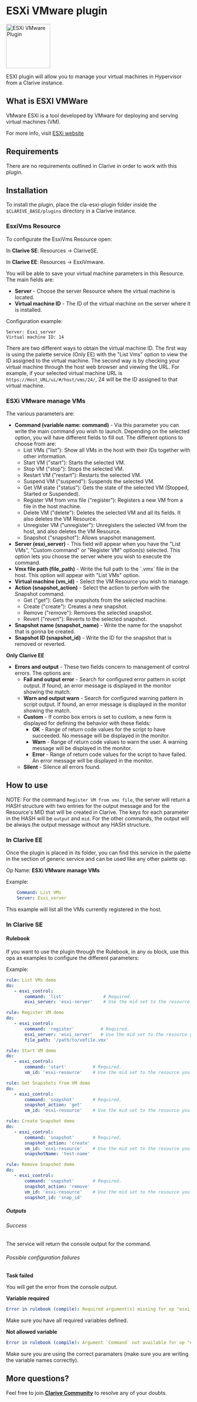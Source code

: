 # ESXi VMware plugin

<img src="https://cdn.jsdelivr.net/gh/clarive/cla-esxi-plugin/public/icon/esxi.svg?sanitize=true" alt="ESXi VMware Plugin" title="ESXi VMware Plugin" width="120" height="120">

ESXI plugin will allow you to manage your virtual machines in Hypervisor from a Clarive instance.

## What is ESXI VMWare

VMware ESXi is a tool developed by VMware for deploying and serving virtual machines (VM).

For more info, visit [ESXi website](https://www.vmware.com/products/esxi-and-esx.html)

## Requirements

There are no requirements outlined in Clarive in order to work with this plugin.

## Installation

To install the plugin, place the cla-esxi-plugin folder inside the `$CLARIVE_BASE/plugins`
directory in a Clarive instance.

### EsxiVms Resource

To configurate the EsxiVms Resource open:

In **Clarive SE**: Resources -> ClariveSE.

In **Clarive EE**: Resources -> EsxiVmware.

You will be able to save your virtual machine parameters in this Resource. The main fields are:

- **Server** - Choose the server Resource where the virtual machine is located.
- **Virtual machine ID** - The ID of the virtual machine on the server where it is installed.

Configuration example:

    Server: Esxi_server
    Virtual machine ID: 14

There are two different ways to obtain the virtual machine ID.
The first way is using the palette service (Only EE) with the "List Vms" option to view the ID assigned to the virtual machine.
The second way is by checking your virtual machine through the host web browser and viewing the URL. For example, if your selected virtual machine URL is `https://Host_URL/ui/#/host/vms/24/`, 24 will be the ID assigned to that virtual machine.

### ESXi VMware manage VMs

The various parameters are:

- **Command (variable name: command)** - Via this parameter you can write the main command you wish to launch. Depending on the selected option, you will have different fields to fill out.
The different options to choose from are:
    - List VMs ("list"): Show all VMs in the host with their IDs together with other information.
    - Start VM ("start"): Starts the selected VM.
    - Stop VM ("stop"): Stops the selected VM.
    - Restart VM ("restart"): Restarts the selected VM.
    - Suspend VM ("suspend"): Suspends the selected VM.
    - Get VM state ("status"): Gets the state of the selected VM (Stopped, Started or Suspended).
    - Register VM from vmx file ("register"): Registers a new VM from a file in the host machine.
    - Delete VM ("delete"): Deletes the selected VM and all its fields. It also deletes the VM Resource.
    - Unregister VM ("unregister"): Unregisters the selected VM from the host, and also deletes the VM Resource.
    - Snapshot ("snapshot"): Allows snapshot management. 
- **Server (esxi_server)** - This field will appear when you have the "List VMs", "Custom command" or "Register VM" option(s) selected. This option lets you choose the server where you wish to execute the command. 
- **Vmx file path (file_path)** - Write the full path to the ´.vmx´ file in the host. This option will appear with "List VMs" option.
- **Virtual machine (vm_id)** - Select the VM Resource you wish to manage.
- **Action (snapshot_action)** - Select the action to perfom with the Snapshot command.
    - Get ("get"): Gets the snapshots from the selected machine.
    - Create ("create"): Creates a new snapshot.
    - Remove ("remove"): Removes the selected snapshot.
    - Revert ("revert"): Reverts to the selected snapshot.
- **Snapshot name (snapshot_name)** - Write the name for the snapshot that is gonna be created.
- **Snapshot ID (snapshot_id)** - Write the ID for the snapshot that is removed or reverted.

**Only Clarive EE**

- **Errors and output** - These two fields concern to management of control errors. The options are:
   - **Fail and output error** - Search for configured error pattern in script output. If found, an error message is
     displayed in the monitor showing the match.
   - **Warn and output warn** - Search for configured warning pattern in script output. If found, an error message is
     displayed in the monitor showing the match.
   - **Custom** - If combo box errors is set to custom, a new form is displayed for defining the behavior with these
     fields:
      - **OK** - Range of return code values for the script to have succeeded. No message will be displayed in the
        monitor.
      - **Warn** - Range of return code values to warn the user. A warning message will be displayed in the monitor.
      - **Error** - Range of return code values for the script to have failed. An error message will be displayed in the
        monitor.
   - **Silent** - Silence all errors found.

## How to use

NOTE: For the command `Register VM from vmx file`, the server will return a HASH structure with two entries for the output message and for the Resource's MID that will be created in Clarive. The keys for each parameter in the HASH will be `output` and `mid`.
For the other commands, the output will be always the output message without any HASH structure.

### In Clarive EE

Once the plugin is placed in its folder, you can find this service in the palette in the section of generic service and can be used like any other palette op.

Op Name: **ESXi VMware manage VMs**

Example:

```yaml
    Command: List VMs
    Server: Esxi_server
``` 

This example will list all the VMs currently registered in the host.

### In Clarive SE

#### Rulebook

If you want to use the plugin through the Rulebook, in any `do` block, use this ops as examples to configure the different parameters:

Example:

```yaml
rule: List VMs demo
do:
   - esxi_control:
       command: 'list'               # Required.
       esxi_server: 'esxi-server'    # Use the mid set to the resource you created
``` 

```yaml
rule: Register VM demo
do:
   - esxi_control:
       command: 'register'          # Required.
       esxi_server: 'esxi_server'   # Use the mid set to the resource you created
       file_path: '/path/to/vmfile.vmx'
```

```yaml
rule: Start VM demo
do:
   - esxi_control:
       command: 'start'          # Required.
       vm_id: 'esxi-resource'    # Use the mid set to the resource you created
```

```yaml
rule: Get Snapshots from VM demo
do:
   - esxi_control:
       command: 'snapshot'       # Required.
       snapshot_action: 'get'
       vm_id: 'esxi-resource'    # Use the mid set to the resource you created
```

```yaml
rule: Create Snapshot demo
do:
   - esxi_control:
       command: 'snapshot'       # Required.
       snapshot_action: 'create'
       vm_id: 'esxi-resource'    # Use the mid set to the resource you created
       snapshotName: 'test-name'
```

```yaml
rule: Remove Snapshot demo
do:
   - esxi_control:
       command: 'snapshot'       # Required.
       snapshot_action: 'remove'
       vm_id: 'esxi-resource'    # Use the mid set to the resource you created
       snapshot_id: 'snap_id'
```

##### Outputs

###### Success

The service will return the console output for the command.

###### Possible configuration failures

**Task failed**

You will get the error from the console output.

**Variable required**

```yaml
Error in rulebook (compile): Required argument(s) missing for op "esxi_control": "command"
```

Make sure you have all required variables defined.

**Not allowed variable**

```yaml
Error in rulebook (compile): Argument `Command` not available for op "esxi_control"
```

Make sure you are using the correct paramaters (make sure you are writing the variable names correctly).

## More questions?

Feel free to join **[Clarive Community](https://community.clarive.com/)** to resolve any of your doubts.
